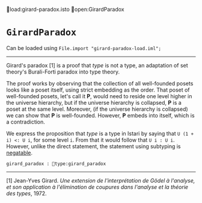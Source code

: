 load:girard-paradox.isto
open:GirardParadox
# `GirardParadox`

Can be loaded using `File.import "girard-paradox-load.iml";`

---

Girard's paradox [1] is a proof that *type* is not a type, an
adaptation of set theory's Burali-Forti paradox into type theory.

The proof works by observing that the collection of all well-founded
posets looks like a poset itself, using strict embedding as the order.
That poset of well-founded posets, let's call it **P**, would need to
reside one level higher in the universe hierarchy, but if the universe
hierarchy is collapsed, **P** is a poset at the same level.  Moreover,
(if the universe hierarchy is collapsed) we can show that **P** is
well-founded.  However, **P** embeds into itself, which is a
contradiction.

We express the proposition that *type* is a type in Istari by saying
that `U (1 + i) <: U i`, for some level `i`.  From that it would
follow that `U i : U i`.  However, unlike the direct statement, the
statement using subtyping is
[negatable](../type-theory.html#negatability).

    girard_paradox : type:girard_paradox

---

[1] Jean-Yves Girard.  *Une extension de l'interpr&eacute;tation de
G&ouml;del &agrave; l'analyse, et son application &agrave;
l'&eacute;limination de coupures dans l'analyse et la th&eacute;orie
des types*, 1972.

